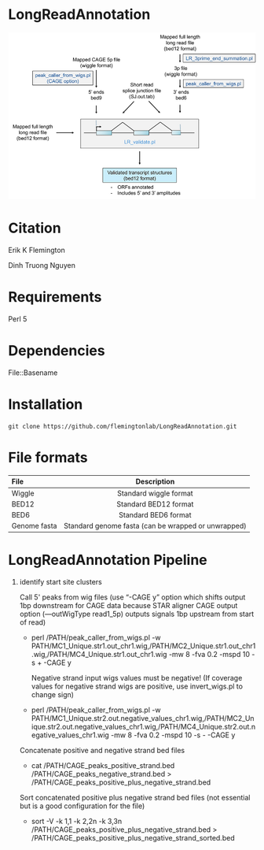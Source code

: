 # LongReadAnnotation 
![Validation schematic](images/2_long_read_validation_schematic.jpg)

# Citation

Erik K Flemington

Dinh Truong Nguyen

# Requirements
Perl 5

# Dependencies
File::Basename

# Installation
```
git clone https://github.com/flemingtonlab/LongReadAnnotation.git
```


# File formats

| File    | Description     |
|:---------------|:---------------:|
|Wiggle  | Standard wiggle format |
| BED12 | Standard BED12 format  |
| BED6 | Standard BED6 format  |
| Genome fasta | Standard genome fasta (can be wrapped or unwrapped)|

# LongReadAnnotation Pipeline
1) identify start site clusters
	
	Call 5' peaks from wig files (use “-CAGE y” option which shifts output 1bp downstream for CAGE data because STAR aligner CAGE output option (—outWigType read1_5p) outputs signals 1bp upstream from start of read) 
	- perl /PATH/peak_caller_from_wigs.pl -w PATH/MC1_Unique.str1.out_chr1.wig,/PATH/MC2_Unique.str1.out_chr1.wig,/PATH/MC4_Unique.str1.out_chr1.wig -mw 8 -fva 0.2 -mspd 10 -s + -CAGE y

		Negative strand input wigs values must be negative! (If coverage values for negative strand wigs are positive, use invert_wigs.pl to change sign)
	- perl /PATH/peak_caller_from_wigs.pl -w PATH/MC1_Unique.str2.out.negative_values_chr1.wig,/PATH/MC2_Unique.str2.out.negative_values_chr1.wig,/PATH/MC4_Unique.str2.out.negative_values_chr1.wig -mw 8 -fva 0.2 -mspd 10 -s - -CAGE y


	Concatenate positive and negative strand bed files
	- cat /PATH/CAGE_peaks_positive_strand.bed /PATH/CAGE_peaks_negative_strand.bed > /PATH/CAGE_peaks_positive_plus_negative_strand.bed

	Sort concatenated positive plus negative strand bed files (not essential but is a good configuration for the file)
	- sort -V -k 1,1 -k 2,2n -k 3,3n /PATH/CAGE_peaks_positive_plus_negative_strand.bed > /PATH/CAGE_peaks_positive_plus_negative_strand_sorted.bed
